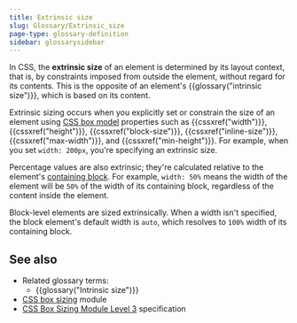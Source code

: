 ```yaml
---
title: Extrinsic size
slug: Glossary/Extrinsic_size
page-type: glossary-definition
sidebar: glossarysidebar
---
```


In CSS, the **extrinsic size** of an element is determined by its layout context, that is, by constraints imposed from outside the element, without regard for its contents. This is the opposite of an element's {{glossary("intrinsic size")}}, which is based on its content.

Extrinsic sizing occurs when you explicitly set or constrain the size of an element using [CSS box model](/en-US/docs/Learn_web_development/Core/Styling_basics/Box_model) properties such as {{cssxref("width")}}, {{cssxref("height")}}, {{cssxref("block-size")}}, {{cssxref("inline-size")}}, {{cssxref("max-width")}}, and {{cssxref("min-height")}}.
For example, when you set `width: 200px`, you're specifying an extrinsic size.

Percentage values are also extrinsic; they're calculated relative to the element's [containing block](/en-US/docs/Web/CSS/Containing_block).
For example, `width: 50%` means the width of the element will be `50%` of the width of its containing block, regardless of the content inside the element.

Block-level elements are sized extrinsically. When a width isn't specified, the block element's default width is `auto`, which resolves to `100%` width of its containing block.

## See also

- Related glossary terms:
  - {{glossary("Intrinsic size")}}
- [CSS box sizing](/en-US/docs/Web/CSS/CSS_box_sizing) module
- [CSS Box Sizing Module Level 3](https://drafts.csswg.org/css-sizing-3/#extrinsic) specification
